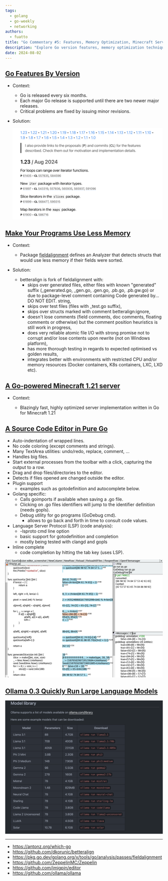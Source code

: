 ```yaml
---
tags:
  - golang
  - go-weekly
  - networking
authors:
  - fuatto
title: "Go Commentary #5: Features, Memory Optimization, Minecraft Server, Code Editor, and LLM Tool"
description: "Explore Go version features, memory optimization techniques, a Go-powered Minecraft server, a pure Go source code editor, and a tool for running large language models."
date: 2024-08-02
---
```

## [Go Features By Version](https://antonz.org/which-go/)

- Context:

    - Go is released every six months. 
    - Each major Go release is supported until there are two newer major releases. 
    - Critical problems are fixed by issuing minor revisions.


- Solution:

    ![alt text](assets/go-features-by-version.png)

## [Make Your Programs Use Less Memory](https://github.com/dkorunic/betteralign)

- Context:

  - Package [fieldalignment](https://pkg.go.dev/golang.org/x/tools/go/analysis/passes/fieldalignment) defines an Analyzer that detects structs that would use less memory if their fields were sorted.

- Solution:

  - betteralign is fork of fieldalignment with:
    - skips over generated files, either files with known "generated" suffix (_generated.go, _gen.go, .gen.go, .pb.go, .pb.gw.go) or due to package-level comment containing Code generated by... DO NOT EDIT. string,
    - skips over test files (files with _test.go suffix),
    - skips over structs marked with comment betteralign:ignore,
    - doesn't lose comments (field comments, doc comments, floating comments or otherwise) but the comment position heuristics is still work in progress,
    - does very reliable atomic file I/O with strong promise not to corrupt and/or lose contents upon rewrite (not on Windows platform),
    - has more thorough testing in regards to expected optimised vs golden results,
    - integrates better with environments with restricted CPU and/or memory resources (Docker containers, K8s containers, LXC, LXD etc).
 

## [A Go-powered Minecraft 1.21 server](https://github.com/ZeppelinMC/Zeppelin)

- Context:

  - Blazingly fast, highly optimized server implementation written in Go for Minecraft 1.21

## [A Source Code Editor in Pure Go](https://github.com/jmigpin/editor)

  - Auto-indentation of wrapped lines.
  - No code coloring (except comments and strings).
  - Many TextArea utilities: undo/redo, replace, comment, ...
  - Handles big files.
  - Start external processes from the toolbar with a click, capturing the output to a row.
  - Drag and drop files/directories to the editor.
  - Detects if files opened are changed outside the editor.
  - Plugin support
    - examples such as gotodefinition and autocomplete below.
  - Golang specific:
    - Calls goimports if available when saving a .go file.
    - Clicking on .go files identifiers will jump to the identifier definition (needs gopls).
    - Debug utility for go programs (GoDebug cmd).
      - allows to go back and forth in time to consult code values.
  - Language Server Protocol (LSP) (code analysis):
    - -lsproto cmd line option
    - basic support for gotodefinition and completion
    - mostly being tested with clangd and gopls
  - Inline complete
    - code completion by hitting the tab key (uses LSP).

![alt text](assets/go-editor-image.png)

## [Ollama 0.3 Quickly Run Large Language Models](https://github.com/ollama/ollama)

![alt text](assets/ollama.png)


---

- https://antonz.org/which-go
- https://github.com/dkorunic/betteralign
- https://pkg.go.dev/golang.org/x/tools/go/analysis/passes/fieldalignment
- https://github.com/ZeppelinMC/Zeppelin
- https://github.com/jmigpin/editor
- https://github.com/ollama/ollama